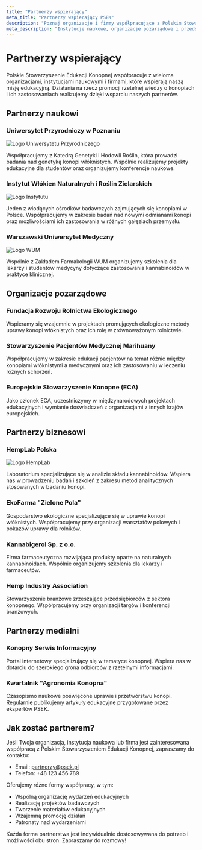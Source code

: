```yaml
---
title: "Partnerzy wspierający"
meta_title: "Partnerzy wspierający PSEK"
description: "Poznaj organizacje i firmy współpracujące z Polskim Stowarzyszeniem Edukacji Konopnej"
meta_description: "Instytucje naukowe, organizacje pozarządowe i przedsiębiorstwa wspierające działalność edukacyjną Polskiego Stowarzyszenia Edukacji Konopnej"
---
```


# Partnerzy wspierający

Polskie Stowarzyszenie Edukacji Konopnej współpracuje z wieloma organizacjami, instytucjami naukowymi i firmami, które wspierają naszą misję edukacyjną. Działania na rzecz promocji rzetelnej wiedzy o konopiach i ich zastosowaniach realizujemy dzięki wsparciu naszych partnerów.

## Partnerzy naukowi

### Uniwersytet Przyrodniczy w Poznaniu

![Logo Uniwersytetu Przyrodniczego](/images/partnerzy/up-poznan.png)

Współpracujemy z Katedrą Genetyki i Hodowli Roślin, która prowadzi badania nad genetyką konopi włóknistych. Wspólnie realizujemy projekty edukacyjne dla studentów oraz organizujemy konferencje naukowe.

### Instytut Włókien Naturalnych i Roślin Zielarskich

![Logo Instytutu](/images/partnerzy/iwnirz.png)

Jeden z wiodących ośrodków badawczych zajmujących się konopiami w Polsce. Współpracujemy w zakresie badań nad nowymi odmianami konopi oraz możliwościami ich zastosowania w różnych gałęziach przemysłu.

### Warszawski Uniwersytet Medyczny

![Logo WUM](/images/partnerzy/wum.png)

Wspólnie z Zakładem Farmakologii WUM organizujemy szkolenia dla lekarzy i studentów medycyny dotyczące zastosowania kannabinoidów w praktyce klinicznej.

## Organizacje pozarządowe

### Fundacja Rozwoju Rolnictwa Ekologicznego

Wspieramy się wzajemnie w projektach promujących ekologiczne metody uprawy konopi włóknistych oraz ich rolę w zrównoważonym rolnictwie.

### Stowarzyszenie Pacjentów Medycznej Marihuany

Współpracujemy w zakresie edukacji pacjentów na temat różnic między konopiami włóknistymi a medycznymi oraz ich zastosowaniu w leczeniu różnych schorzeń.

### Europejskie Stowarzyszenie Konopne (ECA)

Jako członek ECA, uczestniczymy w międzynarodowych projektach edukacyjnych i wymianie doświadczeń z organizacjami z innych krajów europejskich.

## Partnerzy biznesowi

### HempLab Polska

![Logo HempLab](/images/partnerzy/hemplab.png)

Laboratorium specjalizujące się w analizie składu kannabinoidów. Wspiera nas w prowadzeniu badań i szkoleń z zakresu metod analitycznych stosowanych w badaniu konopi.

### EkoFarma "Zielone Pola"

Gospodarstwo ekologiczne specjalizujące się w uprawie konopi włóknistych. Współpracujemy przy organizacji warsztatów polowych i pokazów uprawy dla rolników.

### Kannabigerol Sp. z o.o.

Firma farmaceutyczna rozwijająca produkty oparte na naturalnych kannabinoidach. Wspólnie organizujemy szkolenia dla lekarzy i farmaceutów.

### Hemp Industry Association

Stowarzyszenie branżowe zrzeszające przedsiębiorców z sektora konopnego. Współpracujemy przy organizacji targów i konferencji branżowych.

## Partnerzy medialni

### Konopny Serwis Informacyjny

Portal internetowy specjalizujący się w tematyce konopnej. Wspiera nas w dotarciu do szerokiego grona odbiorców z rzetelnymi informacjami.

### Kwartalnik "Agronomia Konopna"

Czasopismo naukowe poświęcone uprawie i przetwórstwu konopi. Regularnie publikujemy artykuły edukacyjne przygotowane przez ekspertów PSEK.

## Jak zostać partnerem?

Jeśli Twoja organizacja, instytucja naukowa lub firma jest zainteresowana współpracą z Polskim Stowarzyszeniem Edukacji Konopnej, zapraszamy do kontaktu:

- Email: partnerzy@psek.pl
- Telefon: +48 123 456 789

Oferujemy różne formy współpracy, w tym:

- Wspólną organizację wydarzeń edukacyjnych
- Realizację projektów badawczych
- Tworzenie materiałów edukacyjnych
- Wzajemną promocję działań
- Patronaty nad wydarzeniami

Każda forma partnerstwa jest indywidualnie dostosowywana do potrzeb i możliwości obu stron. Zapraszamy do rozmowy!